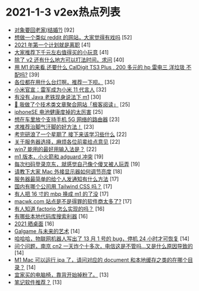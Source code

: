 # 2021-1-3 v2ex热点列表

+ [对象要回老家(结婚?)](https://www.v2ex.com/t/741194#reply92) [92]
+ [想做一个类似 reddit 的网站，大家觉得有戏吗](https://www.v2ex.com/t/741208#reply52) [52]
+ [2021 年第一个计划就是离职](https://www.v2ex.com/t/741147#reply41) [41]
+ [大家推荐下千元左右值得买的小玩意](https://www.v2ex.com/t/741221#reply41) [41]
+ [除了 v2 还有什么地方可以打法时间，求问](https://www.v2ex.com/t/741168#reply40) [40]
+ [用 M1 的来看,还要什么 CalDigit TS3 Plus , 200 多元的 hp 雷电三 洋垃圾 不配吗?](https://www.v2ex.com/t/741207#reply39) [39]
+ [各位都在用什么台灯啊，推荐一下呗。](https://www.v2ex.com/t/741253#reply35) [35]
+ [小米官宣：雷军成为小米 11 代言人](https://www.v2ex.com/t/741252#reply32) [32]
+ [有没有 Java 老铁现身说法下 m1](https://www.v2ex.com/t/741149#reply30) [30]
+ [👷 我做了个技术类文章聚合网站「极客阅读」](https://www.v2ex.com/t/741197#reply25) [25]
+ [iphoneSE 电池健康度掉的太厉害](https://www.v2ex.com/t/741251#reply25) [25]
+ [想在车里放个支持手机 5G 网络的路由器](https://www.v2ex.com/t/741162#reply23) [23]
+ [求推荐治脚气汗脚的好方法！](https://www.v2ex.com/t/741263#reply23) [23]
+ [考完研浪了一个星期了 接下来该学习些什么](https://www.v2ex.com/t/741152#reply22) [22]
+ [关于服务器选择，麻烦各位前辈给点意见](https://www.v2ex.com/t/741178#reply22) [22]
+ [win7 能用的最好用输入法是？](https://www.v2ex.com/t/741201#reply22) [22]
+ [m1 版本，小火箭和 adguard 冲突](https://www.v2ex.com/t/741211#reply19) [19]
+ [每次扫码登录京东，就感觉自己像个傻叉被人玩弄](https://www.v2ex.com/t/741220#reply19) [19]
+ [请教下大家 Mac 外接显示器如何调节亮度](https://www.v2ex.com/t/741155#reply18) [18]
+ [服务器最简单的给个人发通知有什么方法](https://www.v2ex.com/t/741156#reply17) [17]
+ [国内有哪个公司用 Tailwind CSS 吗？](https://www.v2ex.com/t/741163#reply17) [17]
+ [有人把 16 寸的 mbp 换成 m1 的了没](https://www.v2ex.com/t/741164#reply17) [17]
+ [macwk.com 站点是不是得罪的软件商太多了?](https://www.v2ex.com/t/741280#reply17) [17]
+ [有人知道 factorio 怎么实现的吗？](https://www.v2ex.com/t/741181#reply16) [16]
+ [有哪些本地代码库搜索利器](https://www.v2ex.com/t/741243#reply16) [16]
+ [2021 晒桌面](https://www.v2ex.com/t/741275#reply16) [16]
+ [Galgame 与未来的艺术](https://www.v2ex.com/t/741150#reply14) [14]
+ [哈哈哈，物联网机器人写出了 13 月 1 号的 bug，停机 24 小时才可恢复](https://www.v2ex.com/t/741161#reply14) [14]
+ [问个问题，南京 cn2 一天炸个十多次，电信这是不管吗...又是什么原因导致的](https://www.v2ex.com/t/741170#reply14) [14]
+ [M1 Mac 可以运行 ipa 了，请问对应的 document 和本地缓存之类的在哪个目录？](https://www.v2ex.com/t/741177#reply14) [14]
+ [宜家买的电脑椅，靠背开始掉粉了。](https://www.v2ex.com/t/741187#reply13) [13]
+ [笔记软件推荐？](https://www.v2ex.com/t/741195#reply13) [13]
